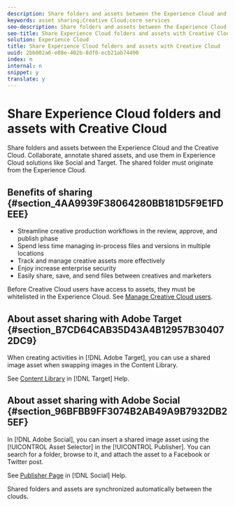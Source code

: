 ```yaml
---
description: Share folders and assets between the Experience Cloud and the Creative Cloud. Collaborate, annotate shared assets, and use them in Experience Cloud solutions like Social and Target. The shared folder must originate from the Experience Cloud.
keywords: asset sharing;Creative Cloud;core services
seo-description: Share folders and assets between the Experience Cloud and the Creative Cloud. Collaborate, annotate shared assets, and use them in Experience Cloud solutions like Social and Target. The shared folder must originate from the Experience Cloud.
seo-title: Share Experience Cloud folders and assets with Creative Cloud
solution: Experience Cloud
title: Share Experience Cloud folders and assets with Creative Cloud
uuid: 2bb002a6-e08e-402b-8df0-ecb21ab74490
index: n
internal: n
snippet: y
translate: y
---
```


# Share Experience Cloud folders and assets with Creative Cloud

Share folders and assets between the Experience Cloud and the Creative Cloud. Collaborate, annotate shared assets, and use them in Experience Cloud solutions like Social and Target. The shared folder must originate from the Experience Cloud.


## Benefits of sharing {#section_4AA9939F38064280BB181D5F9E1FDEEE}


* Streamline creative production workflows in the review, approve, and publish phase
* Spend less time managing in-process files and versions in multiple locations
* Track and manage creative assets more effectively
* Enjoy increase enterprise security
* Easily share, save, and send files between creatives and marketers




Before Creative Cloud users have access to assets, they must be whitelisted in the Experience Cloud. See [Manage Creative Cloud users](../experience-cloud-assets/t-admin-add-cc-user.md#task_F36D4F1D49B44F09A54F7371810D2752). 

## About asset sharing with Adobe Target {#section_B7CD64CAB35D43A4B12957B304072DC9}

When creating activities in [!DNL Adobe Target], you can use a shared image asset when swapping images in the Content Library. 

See [Content Library](https://marketing.adobe.com/resources/help/en_US/target/target/?f=c_manage_content) in [!DNL Target] Help. 

## About asset sharing with Adobe Social {#section_96BFBB9FF3074B2AB49A9B7932DB25EF}

In [!DNL Adobe Social], you can insert a shared image asset using the [!UICONTROL Asset Selector] in the [!UICONTROL Publisher]. You can search for a folder, browse to it, and attach the asset to a Facebook or Twitter post. 

See [Publisher Page](https://marketing.adobe.com/resources/help/en_US/social/?f=c_pub_publisher) in [!DNL Social] Help. 

Shared folders and assets are synchronized automatically between the clouds. 
